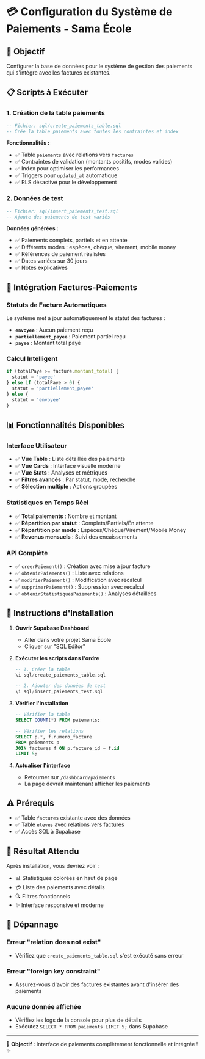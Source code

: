 # 💳 Configuration du Système de Paiements - Sama École

## 🎯 Objectif
Configurer la base de données pour le système de gestion des paiements qui s'intègre avec les factures existantes.

## 📋 Scripts à Exécuter

### 1. Création de la table paiements
```sql
-- Fichier: sql/create_paiements_table.sql
-- Crée la table paiements avec toutes les contraintes et index
```

**Fonctionnalités :**
- ✅ Table `paiements` avec relations vers `factures`
- ✅ Contraintes de validation (montants positifs, modes valides)
- ✅ Index pour optimiser les performances
- ✅ Triggers pour `updated_at` automatique
- ✅ RLS désactivé pour le développement

### 2. Données de test
```sql
-- Fichier: sql/insert_paiements_test.sql
-- Ajoute des paiements de test variés
```

**Données générées :**
- ✅ Paiements complets, partiels et en attente
- ✅ Différents modes : espèces, chèque, virement, mobile money
- ✅ Références de paiement réalistes
- ✅ Dates variées sur 30 jours
- ✅ Notes explicatives

## 🔗 Intégration Factures-Paiements

### Statuts de Facture Automatiques
Le système met à jour automatiquement le statut des factures :

- **`envoyee`** : Aucun paiement reçu
- **`partiellement_payee`** : Paiement partiel reçu
- **`payee`** : Montant total payé

### Calcul Intelligent
```typescript
if (totalPaye >= facture.montant_total) {
  statut = 'payee'
} else if (totalPaye > 0) {
  statut = 'partiellement_payee'  
} else {
  statut = 'envoyee'
}
```

## 📊 Fonctionnalités Disponibles

### Interface Utilisateur
- ✅ **Vue Table** : Liste détaillée des paiements
- ✅ **Vue Cards** : Interface visuelle moderne
- ✅ **Vue Stats** : Analyses et métriques
- ✅ **Filtres avancés** : Par statut, mode, recherche
- ✅ **Sélection multiple** : Actions groupées

### Statistiques en Temps Réel
- ✅ **Total paiements** : Nombre et montant
- ✅ **Répartition par statut** : Complets/Partiels/En attente
- ✅ **Répartition par mode** : Espèces/Chèque/Virement/Mobile Money
- ✅ **Revenus mensuels** : Suivi des encaissements

### API Complète
- ✅ `creerPaiement()` : Création avec mise à jour facture
- ✅ `obtenirPaiements()` : Liste avec relations
- ✅ `modifierPaiement()` : Modification avec recalcul
- ✅ `supprimerPaiement()` : Suppression avec recalcul
- ✅ `obtenirStatistiquesPaiements()` : Analyses détaillées

## 🚀 Instructions d'Installation

1. **Ouvrir Supabase Dashboard**
   - Aller dans votre projet Sama École
   - Cliquer sur "SQL Editor"

2. **Exécuter les scripts dans l'ordre**
   ```sql
   -- 1. Créer la table
   \i sql/create_paiements_table.sql
   
   -- 2. Ajouter des données de test
   \i sql/insert_paiements_test.sql
   ```

3. **Vérifier l'installation**
   ```sql
   -- Vérifier la table
   SELECT COUNT(*) FROM paiements;
   
   -- Vérifier les relations
   SELECT p.*, f.numero_facture 
   FROM paiements p 
   JOIN factures f ON p.facture_id = f.id 
   LIMIT 5;
   ```

4. **Actualiser l'interface**
   - Retourner sur `/dashboard/paiements`
   - La page devrait maintenant afficher les paiements

## ⚠️ Prérequis
- ✅ Table `factures` existante avec des données
- ✅ Table `eleves` avec relations vers factures
- ✅ Accès SQL à Supabase

## 🎉 Résultat Attendu
Après installation, vous devriez voir :
- 📊 Statistiques colorées en haut de page
- 💳 Liste des paiements avec détails
- 🔍 Filtres fonctionnels
- ✨ Interface responsive et moderne

## 🔧 Dépannage

### Erreur "relation does not exist"
- Vérifiez que `create_paiements_table.sql` s'est exécuté sans erreur

### Erreur "foreign key constraint"
- Assurez-vous d'avoir des factures existantes avant d'insérer des paiements

### Aucune donnée affichée
- Vérifiez les logs de la console pour plus de détails
- Exécutez `SELECT * FROM paiements LIMIT 5;` dans Supabase

---

**🎯 Objectif :** Interface de paiements complètement fonctionnelle et intégrée ! ✨






